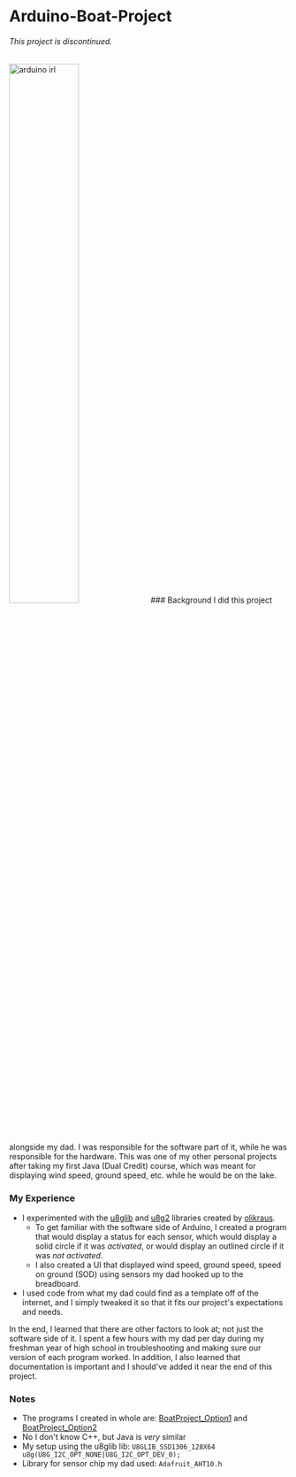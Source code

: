 # Arduino-Boat-Project
###### This project is discontinued.
<img src="https://codehs.com/uploads/5a6ea6c4038ac9c6982b3083865fb4d4" alt="arduino irl" width="50%" height="50%"/>
### Background
I did this project alongside my dad. I was responsible for the software part of it, while he was responsible for the hardware. This was one of my other personal projects after taking my first Java (Dual Credit) course, which was meant for displaying wind speed, ground speed, etc. while he would be on the lake.

### My Experience
* I experimented with the [u8glib](https://github.com/olikraus/u8glib) and [u8g2](https://github.com/olikraus/u8g2) libraries created by [olikraus](https://github.com/olikraus).
  + To get familiar with the software side of Arduino, I created a program that would display a status for each sensor, which would display a solid circle if it was *activated*, or would  display an outlined circle if it was *not activated*.
  + I also created a UI that displayed wind speed, ground speed, speed on ground (SOD) using sensors my dad hooked up to the breadboard.
* I used code from what my dad could find as a template off of the internet, and I simply tweaked it so that it fits our project's expectations and needs.

In the end, I learned that there are other factors to look at; not just the software side of it. I spent a few hours with my dad per day during my freshman year of high school in troubleshooting and making sure our version of each program worked. In addition, I also learned that documentation is important and I should've added it near the end of this project.

### Notes
* The programs I created in whole are: [BoatProject_Option1](https://github.com/JasmineMontrichard/Arduino-Sensors-Project-2022/blob/main/BoatProject_Option1.ino) and [BoatProject_Option2](https://github.com/JasmineMontrichard/Arduino-Sensors-Project-2022/blob/main/BoatProject_Option2.ino)
* No I don't know C++, but Java is *very* similar
* My setup using the u8glib lib: `U8GLIB_SSD1306_128X64 u8g(U8G_I2C_OPT_NONE|U8G_I2C_OPT_DEV_0);`
* Library for sensor chip my dad used: `Adafruit_AHT10.h` 
